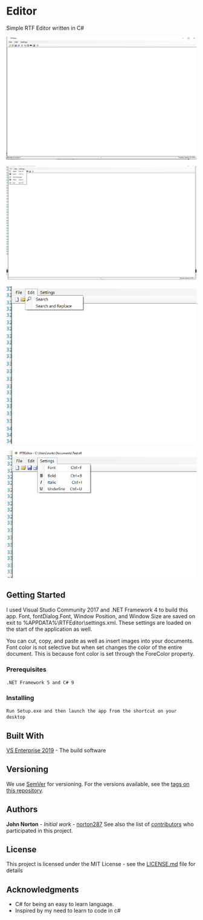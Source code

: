 # Editor
Simple RTF Editor written in C#

![RTFEditor Jpeg](/img/RTFEditor.jpg)

![RTFEditor Jpeg](/img/FileMenu.png)

![RTFEditor Jpeg](/img/EditMenu.png)

![RTFEditor Jpeg](/img/SettingsMenu.png)


## Getting Started
I used Visual Studio Community 2017 and .NET Framework 4 to build this app. Font, fontDialog.Font, Window Position, and Window Size are saved on exit to %APPDATA%\RTFEditor\settings.xml.  These settings are loaded on the start of the application as well.

You can cut, copy, and paste as well as insert images into your documents.  Font color is not selective but when set changes the color of the entire document.  This is because font color is set through the ForeColor property.

### Prerequisites
```
.NET Framework 5 and C# 9
```
### Installing
```
Run Setup.exe and then launch the app from the shortcut on your desktop
```
## Built With
[VS Enterprise 2019](https://visualstudio.microsoft.com/downloads/) - The build software
## Versioning
We use [SemVer](http://semver.org/) for versioning. For the versions available, see the [tags on this repository](https://github.com/norton287/Editor/tags).

## Authors
**John Norton** - *Initial work* - [norton287](https://github.com/norton287)
See also the list of [contributors](https://github.com/norton287/Editor/contributors) who participated in this project.
## License
This project is licensed under the MIT License - see the [LICENSE.md](LICENSE.md) file for details
## Acknowledgments
* C# for being an easy to learn language.
* Inspired by my need to learn to code in c#
